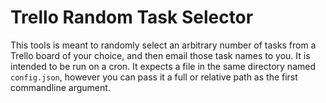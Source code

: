 # Trello Random Task Selector
This tools is meant to randomly select an arbitrary number of tasks from a Trello board of your choice, and then email those task names to you.  It is intended to be run on a cron.  It expects a file in the same directory named `config.json`, however you can pass it a full or relative path as the first commandline argument.

